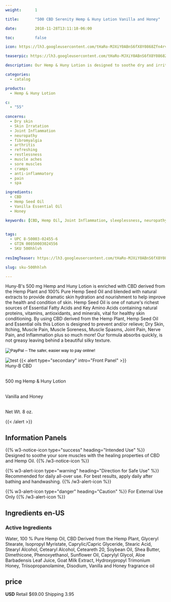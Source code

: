 ```yaml
---
weight:      1

title:       "500 CBD Serenity Hemp & Huny Lotion Vanilla and Honey"

date:        2018-11-28T13:11:18-06:00

toc:         false

icon: https://lh3.googleusercontent.com/tHaRo-MJXiY0ABnS6fX8Y0868Zfn4rvm0tfPcgixrwQB9ow8Wc0Ey8BOtQYoGzHGaKOQcMYQ8T1W1dTpb6MV6wzfRpkGw5amI7YUV9b5NdNiKNJLsSEE3UchkQcxMG8Ng6UYfEEhcg=w120

teaserpic: https://lh3.googleusercontent.com/tHaRo-MJXiY0ABnS6fX8Y0868Zfn4rvm0tfPcgixrwQB9ow8Wc0Ey8BOtQYoGzHGaKOQcMYQ8T1W1dTpb6MV6wzfRpkGw5amI7YUV9b5NdNiKNJLsSEE3UchkQcxMG8Ng6UYfEEhcg=w512

description: Our Hemp & Huny Lotion is designed to soothe dry and irritated skin and much more.

categories: 
  - catalog

products: 
  - Hemp & Huny Lotion

c:
  - "55"
  
concerns:
  - Dry skin
  - Skin Irratation
  - Joint Inflammation
  - neuropathy
  - fibromyalgia
  - arthritis
  - refreshing
  - restlessness
  - muscle aches
  - sore muscles
  - cramps
  - anti-inflammatory
  - pain
  - spa 

ingredients:
  - CBD
  - Hemp Seed Oil
  - Vanilla Essential Oil
  - Honey

keywords: [CBD, Hemp Oil, Joint Inflammation, sleeplessness, neuropathy,fibromyalgia, arthritis, stressed out, mental exhaustion, restlessness, muscle aches, sore muscles, cramps, anti-inflammatory, pain, spa, relief, aromatherapy, broad spectrum, full spectrum, hemp oil, relaxing, soothe, vanilla, honey, lotion, dry skin, moisturizer, skin condition]

  
tags: 
  - UPC 8-50003-02455-6
  - GTIN 00850003024556
  - SKU 500hhlvh
  
resImgTeaser: https://lh3.googleusercontent.com/tHaRo-MJXiY0ABnS6fX8Y0868Zfn4rvm0tfPcgixrwQB9ow8Wc0Ey8BOtQYoGzHGaKOQcMYQ8T1W1dTpb6MV6wzfRpkGw5amI7YUV9b5NdNiKNJLsSEE3UchkQcxMG8Ng6UYfEEhcg=w240

slug: sku-500hhlvh

---
```

Huny-B's 500 mg Hemp and Huny Lotion is enriched with CBD derived 
from the Hemp Plant and 100% Pure  Hemp Seed Oil and blended with natural 
extracts to provide dramatic skin hydration and nourishment to help improve 
the health and condition of skin. Hemp Seed Oil is one of nature's richest 
sources of Essential Fatty Acids and Key Amino Acids containing natural proteins, 
vitamins, antioxidants, and minerals, vital for healthy skin conditioning.
By using CBD derived from the Hemp Plant, Hemp Seed Oil and Essential oils  this
Lotion is designed to  prevent and/or relieve; Dry Skin, Itching, Muscle Pain, 
Muscle Soreness, Muscle Spasms, Joint Pain, Nerve Pain, and Inflammation plus so 
much more! Our formula absorbs quickly, is not greasy leaving behind a beautiful 
silky texture.

<form action="https://www.paypal.com/cgi-bin/webscr" method="post" target="_top">
<input type="hidden" name="cmd" value="_s-xclick">
<input type="hidden" name="hosted_button_id" value="XY23NXRYSQJHE">
<input type="image" src="https://www.paypalobjects.com/en_US/GB/i/btn/btn_buynowCC_LG.gif" border="0" name="submit" alt="PayPal – The safer, easier way to pay online!">
<img alt="" border="0" src="https://www.paypalobjects.com/en_US/i/scr/pixel.gif" width="1" height="1">
</form>





![test](https://lh3.googleusercontent.com/tHaRo-MJXiY0ABnS6fX8Y0868Zfn4rvm0tfPcgixrwQB9ow8Wc0Ey8BOtQYoGzHGaKOQcMYQ8T1W1dTpb6MV6wzfRpkGw5amI7YUV9b5NdNiKNJLsSEE3UchkQcxMG8Ng6UYfEEhcg=w240)
{{< alert type="secondary" intro="Front Panel" >}}
<br />Huny-B CBD

<br />500 mg Hemp & Huny Lotion 

<br />Vanilla and Honey

<br />Net Wt. 8 oz.

{{< /alert >}}
    
## Information Panels
{{% w3-notice-icon type="success" heading="Intended Use" %}}
Designed to soothe your sore muscles with the healing properties of CBD and Hemp Oil.
{{% /w3-notice-icon %}}

{{% w3-alert-icon 
type="warning" 
heading="Direction for Safe Use" %}}
Recommended for daily all-over use. For best results, apply daily after 
bathing and handwashing.
{{% /w3-alert-icon %}}

{{% w3-alert-icon 
type="danger" 
heading="Caution" %}}
For External Use Only
{{% /w3-alert-icon %}}
  

## Ingredients en-US 
### Active Ingredients
Water, 100 % Pure Hemp Oil, CBD Derived from the Hemp Plant, 
Glyceryl  Stearate, Isopropyl Myristate, Caprylic/Capric Glyceride, Stearic Acid, Stearyl
 Alcohol, Cetearyl Alcohol, Ceteareth 20, Soybean Oil, 
Shea Butter,  Dimethicone, Phenoxyethanol, Sunflower 
Oil, Caprylyl Glycol, Aloe Barbadensis  Leaf Juice, Goat 
Milk Extract, Hydroxypropyl Trimonium Honey, 
Triisopropanolamine, Disodium, Vanilla and Honey fragrance oil


## price

**USD**
Retail $69.00
Shipping 3.95

